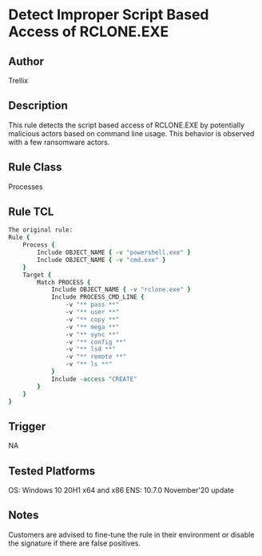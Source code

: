 # Detect Improper Script Based Access of RCLONE.EXE

## Author
Trellix

## Description
This rule detects the script based access of RCLONE.EXE by potentially malicious actors based on command line usage. This behavior is observed with a few ransomware actors.

## Rule Class 
Processes

## Rule TCL
```tcl
The original rule: 
Rule {
    Process {
        Include OBJECT_NAME { -v "powershell.exe" }
        Include OBJECT_NAME { -v "cmd.exe" }
    }
    Target {
        Match PROCESS {
            Include OBJECT_NAME { -v "rclone.exe" }
            Include PROCESS_CMD_LINE {
                -v "** pass **"
                -v "** user **"
                -v "** copy **"
                -v "** mega **"
                -v "** sync **"
                -v "** config **"
                -v "** lsd **"
                -v "** remote **"
                -v "** ls **"
            }
            Include -access "CREATE"
        }
    }
}
```

## Trigger
NA

## Tested Platforms
OS: Windows 10 20H1 x64 and x86
ENS: 10.7.0 November'20 update

## Notes
Customers are advised to fine-tune the rule in their environment or disable the signature if there are false positives.
